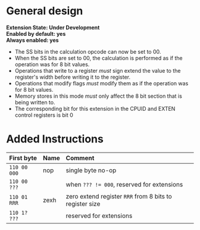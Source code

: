 # General design

**Extension State: Under Development**  
**Enabled by default: yes**  
**Always enabled: yes**  

- The SS bits in the calculation opcode can now be set to 00.
- When the SS bits are set to 00, the calculation is performed as if the operation was for 8 bit values.
- Operations that write to a register _must_ sign extend the value to the register's width before writing it to the register.
- Operations that modify flags _must_ modify them as if the operation was for 8 bit values.
- Memory stores in this mode _must_ only affect the 8 bit section that is being written to.
- The corresponding bit for this extension in the CPUID and EXTEN control registers is bit 0

# Added Instructions

| First byte    | Name | Comment                                                 |
|:--------------|:-----|:--------------------------------------------------------|
| `110 00 000`  | nop  | single byte no-op                                       |
| `110 00 ???`  |      | when `??? != 000`, reserved for extensions              |
| `110 01 RRR`  | zexh | zero extend register `RRR` from 8 bits to register size |
| `110 1? ???`  |      | reserved for extensions                                 |
